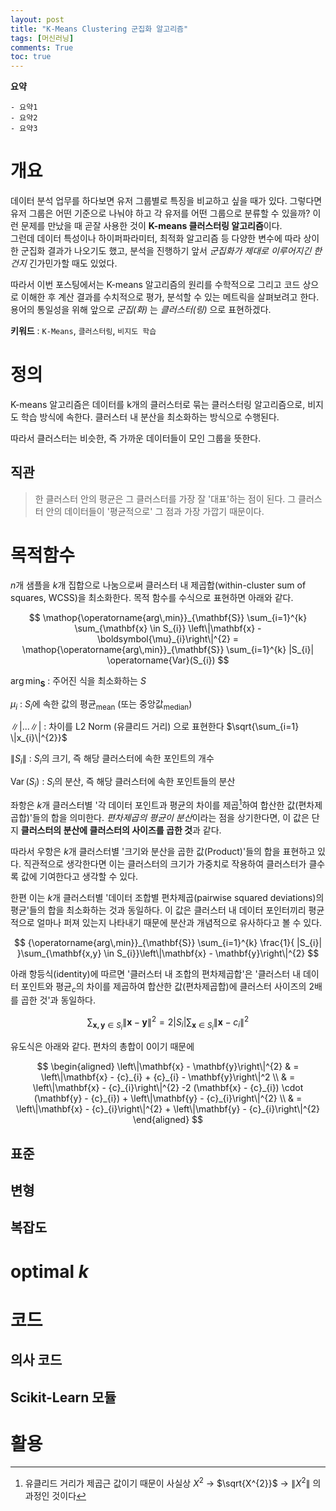 ```yaml
---
layout: post
title: "K-Means Clustering 군집화 알고리즘"
tags: [머신러닝]
comments: True
toc: true
---
```


**요약**
```
- 요약1
- 요약2
- 요약3
```

# 개요

데이터 분석 업무를 하다보면 유저 그룹별로 특징을 비교하고 싶을 때가 있다. 그렇다면 유저 그룹은 어떤 기준으로 나눠야 하고 각 유저를 어떤 그룹으로 분류할 수 있을까? 이런 문제를 만났을 때 곧잘 사용한 것이 **K-means 클러스터링 알고리즘**이다.  
그런데 데이터 특성이나 하이퍼파라미터, 최적화 알고리즘 등 다양한 변수에 따라 상이한 군집화 결과가 나오기도 했고, 분석을 진행하기 앞서 *군집화가 제대로 이루어지긴 한 건지* 긴가민가할 때도 있었다.

따라서 이번 포스팅에서는 K-means 알고리즘의 원리를 수학적으로 그리고 코드 상으로 이해한 후 계산 결과를 수치적으로 평가, 분석할 수 있는 메트릭을 살펴보려고 한다. 용어의 통일성을 위해 앞으로 *군집(화)* 는 *클러스터(링)* 으로 표현하겠다.

**키워드** : `K-Means`, `클러스터링`, `비지도 학습`

# 정의

K-means 알고리즘은 데이터를 k개의 클러스터로 묶는 클러스터링 알고리즘으로, 비지도 학습 방식에 속한다. 클러스터 내 분산을 최소화하는 방식으로 수행된다.

따라서 클러스터는 비슷한, 즉 가까운 데이터들이 모인 그룹을 뜻한다.

## 직관

>한 클러스터 안의 평균은 그 클러스터를 가장 잘 '대표'하는 점이 된다. 그 클러스터 안의 데이터들이 '평균적으로' 그 점과 가장 가깝기 때문이다.

# 목적함수

$n$개 샘플을 $k$개 집합으로 나눔으로써 클러스터 내 제곱합(within-cluster sum of squares, WCSS)을 최소화한다. 목적 함수를 수식으로 표현하면 아래와 같다. 

$$
\mathop{\operatorname{arg\,min}}_{\mathbf{S}} \sum_{i=1}^{k} \sum_{\mathbf{x} \in S_{i}} \left\|\mathbf{x} - \boldsymbol{\mu}_{i}\right\|^{2} = \mathop{\operatorname{arg\,min}}_{\mathbf{S}} \sum_{i=1}^{k} |S_{i}| \operatorname{Var}(S_{i})
$$  


${\operatorname{arg\,min}}_{\mathbf{S}}$
 : 주어진 식을 최소화하는 $S$

${\mu}_{i}$
 : $S_i$에 속한 값의 평균<sub>mean</sub> (또는 중앙값<sub>median</sub>)<br>

$\||...\||$
: 차이를 L2 Norm (유클리드 거리) 으로 표현한다 $\sqrt{\sum_{i=1} \|x_{i}\|^{2}}$

$\|S_i\|$
: $S_i$의 크기, 즉 해당 클러스터에 속한 포인트의 개수

$\operatorname{Var}(S_{i})$
: $S_i$의 분산, 즉 해당 클러스터에 속한 포인트들의 분산

좌항은 $k$개 클러스터별 '각 데이터 포인트과 평균의 차이를 제곱[^1]하여 합산한 값(편차제곱합)'들의 합을 의미한다. *편차제곱의 평균이 분산*이라는 점을 상기한다면, 이 값은 단지 **클러스터의 분산에 클러스터의 사이즈를 곱한 것**과 같다.

[^1]: 유클리드 거리가 제곱근 값이기 때문이 사실상 $X^{2}$ → $\sqrt{X^{2}}$ → $\|X^{2}\|$ 의 과정인 것이다

따라서 우항은 $k$개 클러스터별 '크기와 분산을 곱한 값(Product)'들의 합을 표현하고 있다. 직관적으로 생각한다면 이는 클러스터의 크기가 가중치로 작용하여 클러스터가 클수록 값에 기여한다고 생각할 수 있다.  

한편 이는 $k$개 클러스터별 '데이터 조합별 편차제곱(pairwise squared deviations)의 평균'들의 합을 최소화하는 것과 동일하다. 이 값은 클러스터 내 데이터 포인터끼리 평균적으로 얼마나 퍼져 있는지 나타내기 때문에 분산과 개념적으로 유사하다고 볼 수 있다.

$$
{\operatorname{arg\,min}}_{\mathbf{S}} \sum_{i=1}^{k} \frac{1}{ |S_{i}| }\sum_{\mathbf{x,y} \in S_{i}}\left\|\mathbf{x} - \mathbf{y}\right\|^{2}
$$

아래 항등식(identity)에 따르면 '클러스터 내 조합의 편차제곱합'은 '클러스터 내 데이터 포인트와 평균<sub>$c$</sub>의 차이를 제곱하여 합산한 값(편차제곱합)에 클러스터 사이즈의 $2$배를 곱한 것'과 동일하다.

$$
\sum_{\mathbf{x,y} \in S_{i}}\left\|\mathbf{x} - \mathbf{y}\right\|^{2}=2|S_{i}|\sum_{\mathbf{x} \in S_{i}}\left\|\mathbf{x} - {c}_{i}\right\|^{2}
$$

유도식은 아래와 같다. 편차의 총합이 0이기 때문에 

$$
\begin{aligned}
\left\|\mathbf{x} - \mathbf{y}\right\|^{2} 
& = \left\|\mathbf{x} - {c}_{i} + {c}_{i} - \mathbf{y}\right\|^2 \\
& = \left\|\mathbf{x} - {c}_{i}\right\|^{2} -2 (\mathbf{x} - {c}_{i}) \cdot (\mathbf{y} - {c}_{i}) + \left\|\mathbf{y} - {c}_{i}\right\|^{2} \\
& = \left\|\mathbf{x} - {c}_{i}\right\|^{2} + \left\|\mathbf{y} - {c}_{i}\right\|^{2}
\end{aligned}
$$



## 표준
## 변형
## 복잡도

# optimal $k$

# 코드

## 의사 코드

## Scikit-Learn 모듈

# 활용

